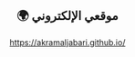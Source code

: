 <h2 align="center">🌍 موقعي الإلكتروني</h2>
<p align="center">
  <a href="https://akramaljabari.github.io/">https://akramaljabari.github.io/</a>
</p>
